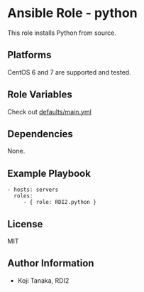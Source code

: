 # Ansible Role - python

This role installs Python from source.

## Platforms

CentOS 6 and 7 are supported and tested.

## Role Variables

Check out [defaults/main.yml](defaults/main.yml)

## Dependencies

None.

## Example Playbook

```
- hosts: servers
  roles:
     - { role: RDI2.python }
```

## License

MIT

## Author Information

- Koji Tanaka, RDI2
